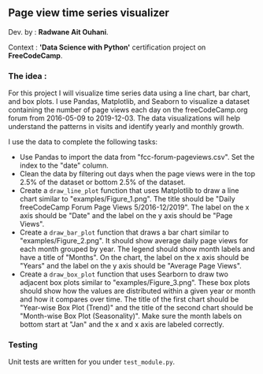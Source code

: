 ## Page view time series visualizer

Dev. by : **Radwane Ait Ouhani**.

Context : **'Data Science with Python'** certification project on **FreeCodeCamp**. 

### The idea :

For this project I will visualize time series data using a line chart, bar chart, and box plots. I use Pandas, Matplotlib, and Seaborn to visualize a dataset containing the number of page views each day on the freeCodeCamp.org
forum from 2016-05-09 to 2019-12-03. The data visualizations will help understand the patterns in visits and identify yearly and monthly growth.

I use the data to complete the following tasks:
* Use Pandas to import the data from "fcc-forum-pageviews.csv". Set the index to the "date" column.
* Clean the data by filtering out days when the page views were in the top 2.5% of the dataset or bottom 2.5% of the dataset.
* Create a `draw_line_plot` function that uses Matplotlib to draw a line chart similar to "examples/Figure_1.png". The title should be "Daily freeCodeCamp Forum Page Views 5/2016-12/2019". The label on the x axis should be "Date" and the label on the y axis should be "Page Views".
* Create a `draw_bar_plot` function that draws a bar chart similar to "examples/Figure_2.png". It should show average daily page views for each month grouped by year. The legend should show month labels and have a title of "Months". On the chart, the label on the x axis should be "Years" and the label on the y axis should be "Average Page Views".
* Create a `draw_box_plot` function that uses Searborn to draw two adjacent box plots similar to "examples/Figure_3.png". These box plots should show how the values are distributed within a given year or month and how it compares over time. The title of the first chart should be "Year-wise Box Plot (Trend)" and the title of the second chart should be "Month-wise Box Plot (Seasonality)". Make sure the month labels on bottom start at "Jan" and the x and x axis are labeled correctly.

### Testing 

Unit tests are written for you under `test_module.py`.


